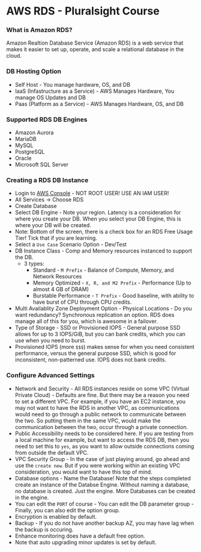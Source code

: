 # AWS RDS - Pluralsight Course

### What is Amazon RDS?

Amazon Realtion Database Service (Amazon RDS) is a web service that makes it easier to set up, operate, and scale a relational database in the cloud.

### DB Hosting Option

- Self Host - You manage hardware, OS, and DB
- IaaS (Infastructure as a Service) - AWS Manages Hardware, You manage OS Updates and DB
- Paas (Platform as a Service) - AWS Manages Hardware, OS, and DB

### Supported RDS DB Engines 

- Amazon Aurora
- MariaDB
- MySQL
- PostgreSQL
- Oracle
- Microsoft SQL Server

### Creating a RDS DB Instance

- Login to [AWS Console](https://aws.amazon.com/console/) - NOT ROOT USER! USE AN IAM USER!
- All Services -> Choose RDS
- Create Database
- Select DB Engine - Note your region. Latency is a consideration for where you create your DB. When you select your DB Engine, this is where your DB will be created.
- Note: Bottom of the screen, there is a check box for an RDS Free Usage Tier! Tick that if you are learning.
- Select a `Use Case` Scenario Option - Dev/Test
- DB Instance Class - Comp and Memory resources instanced to support the DB. 
  - 3 types:
    - Standard - `M Prefix` - Balance of Compute, Memory, and Network Resources
    - Memory Optimized - `X, R, and M2 Prefix` - Performance (Up to almost 4 GB of DRAM)
    - Burstable Performance - `T Prefix` - Good baseline, with ability to have burst of CPU through CPU credits.
- Multi Availablity Zone Deployment Option - Physical Locations - Do you want redundancy? Synchronous replication an option. RDS does manage all of this for you, which is awesome in a failover.
- Type of Storage - SSD or Provisioned IOPS - General purpose SSD allows for up to 3 IOPS/GiB, but you can bank credits, which you can use when you need to burst.
- Provisioned IOPS (more `$$$`) makes sense for when you need consistent performance, versus the general purpose SSD, which is good for inconsistent, non-patterned use. IOPS does not bank credits.

### Configure Advanced Settings

- Network and Security - All RDS instances reside on some VPC (Virtual Private Cloud) - Defaults are fine. But there may be a reason you need to set a different VPC. For example, if you have an EC2 instance, you may not want to have the RDS in another VPC, as communications would need to go through a public network to communicate between the two. So putting them in the same VPC, would make the communication between the two, occur through a private connection.
- Public Accessibility needs to be considered here. If you are testing from a local machine for example, but want to access the RDS DB, then you need to set this to `yes`, as you want to allow outside connections coming from outside the default VPC.
- VPC Security Group - In the case of just playing around, go ahead and use the `create new`. But if you were working within an existing VPC consideration, you would want to have this top of mind.
- Database options - Name the Database! Note that the steps completed create an instance of the Databse Engine. Without naming a database, no database is created. Just the engine. More Databases can be created in the engine. 
- You can edit the `PORT` of course - You can edit the DB parameter group - Finally, you can also edit the option group.
- Encryption is enabled by default.
- Backup - If you do not have another backup AZ, you may have lag when the backup is occuring.
- Enhance monitoring does have a default free option.
- Note that auto upgrading minor updates is set by default. 
